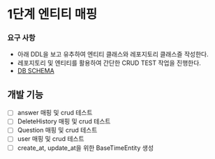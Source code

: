 # 1단계 엔티티 매핑

### 요구 사항
- 아래 DDL을 보고 유추하여 엔티티 클래스와 레포지토리 클래스즐 작성한다.
- 레포지토리 및 엔티티를 활용하여 간단한 CRUD TEST 작업을 진행한다.
- [DB SCHEMA](SCHEMA.md)
## 개발 기능
- [ ] answer 매핑 및 crud 테스트
- [ ] DeleteHistory 매핑 및 crud 테스트
- [ ] Question 매핑 및 crud 테스트
- [ ] user 매핑 및 crud 테스트
- [ ] create_at, update_at을 위한 BaseTimeEntity 생성 
